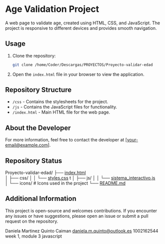 # Age Validation Project

A web page to validate age, created using HTML, CSS, and JavaScript. The project is responsive to different devices and provides smooth navigation.

## Usage

1. Clone the repository:
    ```bash
    git clone /home/Coder/Descargas/PROYECTOS/Proyecto-validar-edad
    ```
2. Open the `index.html` file in your browser to view the application.

## Repository Structure

- `/css` - Contains the stylesheets for the project.
- `/js` - Contains the JavaScript files for functionality.
- `/index.html` - Main HTML file for the web page.

## About the Developer

For more information, feel free to contact the developer at [your-email@example.com].

## Repository Status

Proyecto-validar-edad/
├── [index.html](http://_vscodecontentref_/0)          
│   ├── css/
│   │   └── [styles.css](http://_vscodecontentref_/1)  t
│   ├── js/
│   │   └── [sistema_interactivo.js](http://_vscodecontentref_/2)  
│   └── icons/          # Icons used in the project
└── [README.md](http://_vscodecontentref_/3)          

## Additional Information

This project is open-source and welcomes contributions. If you encounter any issues or have suggestions, please open an issue or submit a pull request on the repository.

Daniela Martinez Quinto
Caiman
daniela.m.quinto@outlook.es
1002162544
week 1, module 3 javascript
